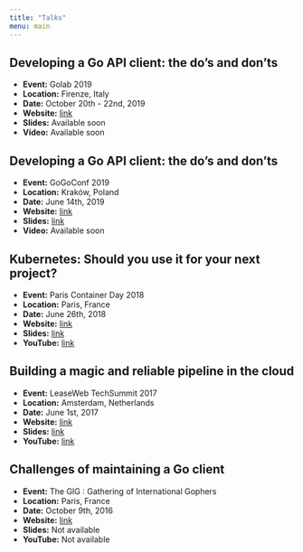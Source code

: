 ```yaml
---
title: "Talks"
menu: main
---
```


## Developing a Go API client: the do’s and don’ts

- **Event:** Golab 2019
- **Location:** Firenze, Italy
- **Date:** October 20th - 22nd, 2019
- **Website:** [link](https://golab.io)
- **Slides:** Available soon
- **Video:** Available soon

## Developing a Go API client: the do’s and don’ts

- **Event:** GoGoConf 2019
- **Location:** Kraków, Poland
- **Date:** June 14th, 2019
- **Website:** [link](https://2019.gogoconf.rocks/)
- **Slides:** [link](https://www.dropbox.com/s/2p0wqjinxjiu2ln/presentation.pdf?dl=0)
- **Video:** Available soon

## Kubernetes: Should you use it for your next project?

- **Event:** Paris Container Day 2018
- **Location:** Paris, France
- **Date:** June 26th, 2018
- **Website:** [link](https://2018.paris-container-day.fr/)
- **Slides:** [link](https://docs.google.com/presentation/d/1zC0YUFtOHUBaT3VQBo856PcPDF5FbU0u68bjQKQr8gw/edit?usp=sharing)
- **YouTube:** [link](https://www.youtube.com/watch?v=ylLe_vzek1A)

## Building a magic and reliable pipeline in the cloud

- **Event:** LeaseWeb TechSummit 2017
- **Location:** Amsterdam, Netherlands
- **Date:** June 1st, 2017
- **Website:** [link](http://www.techsummit.io/amsterdam2017/)
- **Slides:** [link](https://docs.google.com/presentation/d/1c_g3f9EBw7cP7tM8tfam_i2uE3vDrD9QgCjOM7Nhc6c/edit?usp=sharing)
- **YouTube:** [link](https://www.youtube.com/watch?v=Y7qypy633dw)

## Challenges of maintaining a Go client

- **Event:** The GIG : Gathering of International Gophers
- **Location:** Paris, France
- **Date:** October 9th, 2016
- **Website:** [link](https://www.meetup.com/Golang-Paris/events/234263218/)
- **Slides:** Not available
- **YouTube:** Not available
